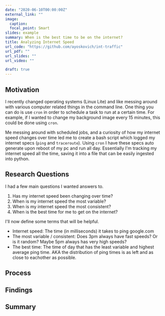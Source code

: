 ```yaml
---
date: "2020-06-10T00:00:00Z"
external_link: ""
image:
  caption: 
  focal_point: Smart
slides: example
summary: When is the best time to be on the internet?
title: Analyzing Internet Speed
url_code: "https://github.com/ayoskovich/int-traffic"
url_pdf: ""
url_slides: ""
url_video: ""

draft: true
---
```


## Motivation
I recently changed operating systems (Linux Lite) and like messing around with various computer related things in the command line. One thing you can do is use `cron` in order to schedule a task to run at a certain time. For example, if I wanted to change my background image every 15 minutes, this could be done using `cron`.

Me messing around with scheduled jobs, and a curiosity of how my internet speed changes over time led me to create a bash script which logged my internet specs (`ping` and `traceroute`). Using `cron` I have these specs auto generate upon reboot of my pc and run all day. Essentially I'm tracking my internet speed all the time, saving it into a file that can be easily ingested into python.

## Research Questions
I had a few main questions I wanted answers to.

1. Has my internet speed been changing over time?
2. When is my internet speed the most variable?
3. When is my internet speed the most consistent?
4. When is the best time for me to get on the internet?

I'll now define some terms that will be helpful.

- Internet speed: The time (in milliseconds) it takes to ping google.com
- The most variable / consistent: Does 3pm always have fast speeds? Or is it random? Maybe 5pm always has very high speeds?
- The best time: The time of day that has the least variable and highest average ping time. AKA the distribution of ping times is as left and as close to eachother as possible.


## Process



## Findings
## Summary


